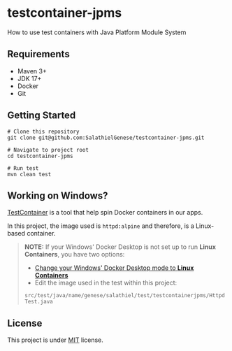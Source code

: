 # testcontainer-jpms

How to use test containers with Java Platform Module System

## Requirements

+ Maven 3+
+ JDK 17+
+ Docker
+ Git

## Getting Started

```shell
# Clone this repository
git clone git@github.com:SalathielGenese/testcontainer-jpms.git

# Navigate to project root
cd testcontainer-jpms

# Run test
mvn clean test
```

## Working on Windows?

[TestContainer](https://www.testcontainers.org/) is a tool that help spin
Docker containers in our apps.

In this project, the image used is `httpd:alpine` and therefore, is a Linux-based container.

> **NOTE:** If your Windows' Docker Desktop is not set up to run **Linux Containers**,
> you have two options:
> 
> + [Change your Windows' Docker Desktop mode to **Linux Containers**](https://learn.microsoft.com/en-us/virtualization/windowscontainers/quick-start/quick-start-windows-10-linux#run-your-first-linux-container)
> + Edit the image used in the test within this project:
> 
>  `src/test/java/name/genese/salathiel/test/testcontainerjpms/HttpdTest.java`

## License

This project is under [MIT](./LICENSE) license.